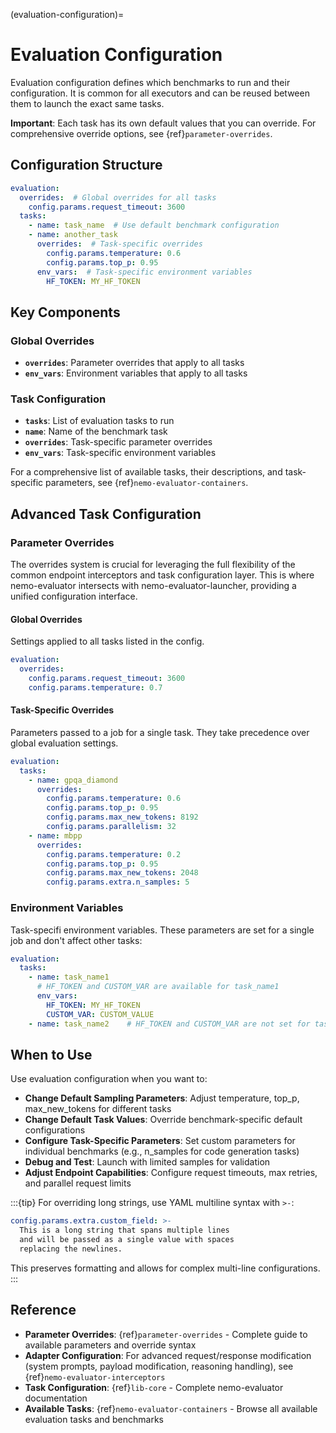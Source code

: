 (evaluation-configuration)=

# Evaluation Configuration

Evaluation configuration defines which benchmarks to run and their configuration. It is common for all executors and can be reused between them to launch the exact same tasks.

**Important**: Each task has its own default values that you can override. For comprehensive override options, see {ref}`parameter-overrides`.

## Configuration Structure

```yaml
evaluation:
  overrides:  # Global overrides for all tasks
    config.params.request_timeout: 3600
  tasks:
    - name: task_name  # Use default benchmark configuration
    - name: another_task
      overrides:  # Task-specific overrides
        config.params.temperature: 0.6
        config.params.top_p: 0.95
      env_vars:  # Task-specific environment variables
        HF_TOKEN: MY_HF_TOKEN
```

## Key Components

### Global Overrides

- **`overrides`**: Parameter overrides that apply to all tasks
- **`env_vars`**: Environment variables that apply to all tasks

### Task Configuration

- **`tasks`**: List of evaluation tasks to run
- **`name`**: Name of the benchmark task
- **`overrides`**: Task-specific parameter overrides
- **`env_vars`**: Task-specific environment variables

For a comprehensive list of available tasks, their descriptions, and task-specific parameters, see {ref}`nemo-evaluator-containers`.

## Advanced Task Configuration

### Parameter Overrides

The overrides system is crucial for leveraging the full flexibility of the common endpoint interceptors and task configuration layer. This is where nemo-evaluator intersects with nemo-evaluator-launcher, providing a unified configuration interface.

#### Global Overrides

Settings applied to all tasks listed in the config.

```yaml
evaluation:
  overrides:
    config.params.request_timeout: 3600
    config.params.temperature: 0.7
```

#### Task-Specific Overrides

Parameters passed to a job for a single task. They take precedence over global evaluation settings.

```yaml
evaluation:
  tasks:
    - name: gpqa_diamond
      overrides:
        config.params.temperature: 0.6
        config.params.top_p: 0.95
        config.params.max_new_tokens: 8192
        config.params.parallelism: 32
    - name: mbpp
      overrides:
        config.params.temperature: 0.2
        config.params.top_p: 0.95
        config.params.max_new_tokens: 2048
        config.params.extra.n_samples: 5
```

### Environment Variables

Task-specifi environment variables. These parameters are set for a single job and don't affect other tasks:

```yaml
evaluation:
  tasks:
    - name: task_name1
      # HF_TOKEN and CUSTOM_VAR are available for task_name1
      env_vars:
        HF_TOKEN: MY_HF_TOKEN
        CUSTOM_VAR: CUSTOM_VALUE
    - name: task_name2    # HF_TOKEN and CUSTOM_VAR are not set for task_name2
```

## When to Use

Use evaluation configuration when you want to:

- **Change Default Sampling Parameters**: Adjust temperature, top_p, max_new_tokens for different tasks
- **Change Default Task Values**: Override benchmark-specific default configurations
- **Configure Task-Specific Parameters**: Set custom parameters for individual benchmarks (e.g., n_samples for code generation tasks)
- **Debug and Test**: Launch with limited samples for validation
- **Adjust Endpoint Capabilities**: Configure request timeouts, max retries, and parallel request limits

:::{tip}
For overriding long strings, use YAML multiline syntax with `>-`:

```yaml
config.params.extra.custom_field: >-
  This is a long string that spans multiple lines
  and will be passed as a single value with spaces
  replacing the newlines.
```

This preserves formatting and allows for complex multi-line configurations.
:::

## Reference

- **Parameter Overrides**: {ref}`parameter-overrides` - Complete guide to available parameters and override syntax
- **Adapter Configuration**: For advanced request/response modification (system prompts, payload modification, reasoning handling), see {ref}`nemo-evaluator-interceptors`
- **Task Configuration**: {ref}`lib-core` - Complete nemo-evaluator documentation
- **Available Tasks**: {ref}`nemo-evaluator-containers` - Browse all available evaluation tasks and benchmarks
